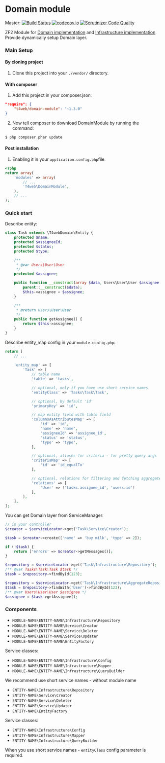 # Domain module

Master:
[![Build Status](https://travis-ci.org/t4web/DomainModule.svg?branch=master)](https://travis-ci.org/t4web/DomainModule)
[![codecov.io](http://codecov.io/github/t4web/DomainModule/coverage.svg?branch=master)](http://codecov.io/github/t4web/DomainModule?branch=master)
[![Scrutinizer Code Quality](https://scrutinizer-ci.com/g/t4web/DomainModule/badges/quality-score.png?b=master)](https://scrutinizer-ci.com/g/t4web/DomainModule/?branch=master)

ZF2 Module for [Domain implementation](https://github.com/t4web/Domain) and [Infrastructure implementation](https://github.com/t4web/Infrastructure). 
Provide dynamically setup Domain layer.

### Main Setup

#### By cloning project

1. Clone this project into your `./vendor/` directory.

#### With composer

1. Add this project in your composer.json:

```json
"require": {
    "t4web/domain-module": "~1.3.0"
}
```

2. Now tell composer to download DomainModule by running the command:

```bash
$ php composer.phar update
```

#### Post installation

1. Enabling it in your `application.config.php`file.

```php
<?php
return array(
    'modules' => array(
        // ...
        'T4web\DomainModule',
    ),
    // ...
);
```

### Quick start

Describe entity:
```php
class Task extends \T4webDomain\Entity {
    protected $name;
    protected $assigneeId;
    protected $status;
    protected $type;

    /**
     * @var Users\User\User
     */
    protected $assignee;

    public function __construct(array $data, Users\User\User $assignee = null) {
        parent::__construct($data);
        $this->assignee = $assignee;
    }

    /**
     * @return Users\User\User
     */
    public function getAssignee() {
        return $this->assignee;
    }
}
```

Describe entity_map config in your `module.config.php`:
```php
return [
    // ...
    
    'entity_map' => [
        'Task' => [
            // table name
            'table' => 'tasks',

            // optional, only if you have use short service names
            'entityClass' => 'Tasks\Task\Task',

            // optional, by default 'id'
            'primaryKey' => 'id',

            // map entity field with table field
            'columnsAsAttributesMap' => [
                'id' => 'id',
                'name' => 'name',
                'assigneeId' => 'assignee_id',
                'status' => 'status',
                'type' => 'type',
            ],

            // optional, aliases for criteria - for pretty query args
            'criteriaMap' => [
                'id' => 'id_equalTo'
            ],

            // optional, relations for filtering and fetching aggregate entity
            'relations' => [
                'User' => ['tasks.assignee_id', 'users.id']
            ],
        ],
    ],
];
```

You can get Domain layer from ServiceManager:
```php
// in your controller
$creator = $serviceLocator->get('Task\Service\Creator');

$task = $creator->create(['name' => 'buy milk', 'type' => 2]);

if (!$task) {
    return ['errors' => $creator->getMessages()];
}

$repository = $serviceLocator->get('Task\Infrastructure\Repository');
/** @var Tasks\Task\Task $task */
$task = $repository->findById(123);

$repository = $serviceLocator->get('Task\Infrastructure\AggregateRepository');
$task = $repository->findWith('User')->findById(123);
/** @var Users\User\User $assignee */
$assignee = $task->getAssignee();
```

### Components
- `MODULE-NAME\ENTITY-NAME\Infrastructure\Repository`
- `MODULE-NAME\ENTITY-NAME\Service\Creator`
- `MODULE-NAME\ENTITY-NAME\Service\Deleter`
- `MODULE-NAME\ENTITY-NAME\Service\Updater`
- `MODULE-NAME\ENTITY-NAME\EntityFactory`

Service classes:
- `MODULE-NAME\ENTITY-NAME\Infrastructure\Config`
- `MODULE-NAME\ENTITY-NAME\Infrastructure\Mapper`
- `MODULE-NAME\ENTITY-NAME\Infrastructure\QueryBuilder`

We recommend use short service names - without module name

- `ENTITY-NAME\Infrastructure\Repository`
- `ENTITY-NAME\Service\Creator`
- `ENTITY-NAME\Service\Deleter`
- `ENTITY-NAME\Service\Updater`
- `ENTITY-NAME\EntityFactory`

Service classes:
- `ENTITY-NAME\Infrastructure\Config`
- `ENTITY-NAME\Infrastructure\Mapper`
- `ENTITY-NAME\Infrastructure\QueryBuilder`

When you use short service names - `entityClass` config parameter is required.
